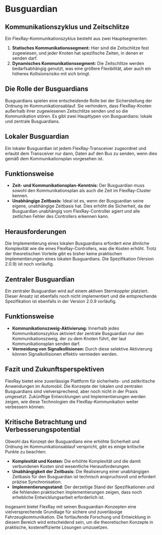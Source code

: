 
# Busguardian

## Kommunikationszyklus und Zeitschlitze

Ein FlexRay-Kommunikationszyklus besteht aus zwei Hauptsegmenten:

1. **Statisches Kommunikationssegment:** Hier sind die Zeitschlitze fest zugewiesen, und jeder Knoten hat spezifische Zeiten, in denen er senden darf.
2. **Dynamisches Kommunikationssegment:** Die Zeitschlitze werden bedarfsabhängig genutzt, was eine größere Flexibilität, aber auch ein höheres Kollisionsrisiko mit sich bringt.

## Die Rolle der Busguardians

Busguardians spielen eine entscheidende Rolle bei der Sicherstellung der Ordnung im Kommunikationsablauf. Sie verhindern, dass FlexRay-Knoten außerhalb ihrer zugewiesenen Zeitschlitze senden und so die Kommunikation stören. Es gibt zwei Haupttypen von Busguardians: lokale und zentrale Busguardians.

## Lokaler Busguardian

Ein lokaler Busguardian ist jedem FlexRay-Transceiver zugeordnet und erlaubt dem Transceiver nur dann, Daten auf den Bus zu senden, wenn dies gemäß dem Kommunikationsplan vorgesehen ist.

## Funktionsweise

- **Zeit- und Kommunikationsplan-Kenntnis:** Der Busguardian muss sowohl den Kommunikationsplan als auch die Zeit im FlexRay-Cluster kennen.
- **Unabhängige Zeitbasis:** Ideal ist es, wenn der Busguardian seine eigene, unabhängige Zeitbasis hat. Dies erhöht die Sicherheit, da der Busguardian unabhängig vom FlexRay-Controller agiert und alle zeitlichen Fehler des Controllers erkennen kann.

## Herausforderungen

Die Implementierung eines lokalen Busguardians erfordert eine ähnliche Komplexität wie die eines FlexRay-Controllers, was die Kosten erhöht. Trotz der theoretischen Vorteile gibt es bisher keine praktischen Implementierungen eines lokalen Busguardians. Die Spezifikation (Version 2.0.9) ist noch vorläufig.

## Zentraler Busguardian

Ein zentraler Busguardian wird auf einem aktiven Sternkoppler platziert. Dieser Ansatz ist ebenfalls noch nicht implementiert und die entsprechende Spezifikation ist ebenfalls in der Version 2.0.9 vorläufig.

## Funktionsweise

- **Kommunikationszweig-Aktivierung:** Innerhalb jedes Kommunikationszyklus aktiviert der zentrale Busguardian nur den Kommunikationszweig, der zu dem Knoten führt, der laut Kommunikationsplan senden darf.
- **Vermeidung von Signalkollisionen:** Durch diese selektive Aktivierung können Signalkollisionen effektiv vermieden werden.

## Fazit und Zukunftsperspektiven

FlexRay bietet eine zuverlässige Plattform für sicherheits- und zeitkritische Anwendungen im Automobil. Die Konzepte der lokalen und zentralen Busguardians sind vielversprechend, aber noch nicht in der Praxis umgesetzt. Zukünftige Entwicklungen und Implementierungen werden zeigen, wie diese Technologien die FlexRay-Kommunikation weiter verbessern können.

## Kritische Betrachtung und Verbesserungspotential

Obwohl das Konzept der Busguardians eine erhöhte Sicherheit und Ordnung im Kommunikationsablauf verspricht, gibt es einige kritische Punkte zu beachten:

- **Komplexität und Kosten:** Die erhöhte Komplexität und die damit verbundenen Kosten sind wesentliche Herausforderungen.
- **Unabhängigkeit der Zeitbasis:** Die Realisierung einer unabhängigen Zeitbasis für den Busguardian ist technisch anspruchsvoll und erfordert präzise Synchronisation.
- **Implementierungsstand:** Der derzeitige Stand der Spezifikationen und die fehlenden praktischen Implementierungen zeigen, dass noch erhebliche Entwicklungsarbeit erforderlich ist.

Insgesamt bietet FlexRay mit seinen Busguardian-Konzepten eine vielversprechende Grundlage für sichere und zuverlässige Fahrzeugkommunikation. Die fortlaufende Forschung und Entwicklung in diesem Bereich wird entscheidend sein, um die theoretischen Konzepte in praktische, kosteneffiziente Lösungen umzusetzen.
